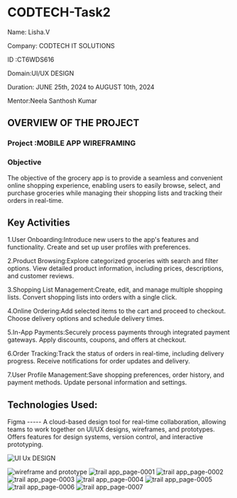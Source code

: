 # CODTECH-Task2
Name: Lisha.V

Company: CODTECH IT SOLUTIONS

ID :CT6WDS616

Domain:UI/UX DESIGN

Duration: JUNE 25th, 2024 to AUGUST 10th, 2024

Mentor:Neela Santhosh Kumar

## OVERVIEW OF THE PROJECT

### Project :MOBILE APP WIREFRAMING

### Objective
The objective of the grocery app is to provide a seamless and convenient online shopping experience, enabling users to easily browse, select, and purchase groceries while managing their shopping lists and tracking their orders in real-time.

## Key Activities
1.User Onboarding:Introduce new users to the app's features and functionality.
Create and set up user profiles with preferences.

2.Product Browsing:Explore categorized groceries with search and filter options.
View detailed product information, including prices, descriptions, and customer reviews.

3.Shopping List Management:Create, edit, and manage multiple shopping lists.
Convert shopping lists into orders with a single click.

4.Online Ordering:Add selected items to the cart and proceed to checkout.
Choose delivery options and schedule delivery times.

5.In-App Payments:Securely process payments through integrated payment gateways.
Apply discounts, coupons, and offers at checkout.

6.Order Tracking:Track the status of orders in real-time, including delivery progress.
Receive notifications for order updates and delivery.

7.User Profile Management:Save shopping preferences, order history, and payment methods.
Update personal information and settings.

## Technologies Used:
Figma ----- A cloud-based design tool for real-time collaboration, allowing teams to work together on UI/UX designs, wireframes, and prototypes.
Offers features for design systems, version control, and interactive prototyping.

![UI Ux DESIGN](https://github.com/user-attachments/assets/02467692-cf10-4e35-889f-3c00506ff006)

![wireframe and prototype](https://github.com/user-attachments/assets/907b7e3d-f2d8-4345-b28a-7b90c267437f)
![trail app_page-0001](https://github.com/user-attachments/assets/d09967f1-211a-452a-a1d3-ac41baa49ec7)
![trail app_page-0002](https://github.com/user-attachments/assets/7e2ead1c-66a1-45ee-ad79-41fd9997f233)
![trail app_page-0003](https://github.com/user-attachments/assets/3b622287-ef3f-4baa-936c-05a4e7303903)
![trail app_page-0004](https://github.com/user-attachments/assets/ea954aa9-2981-441d-b1bf-911bf3d82217)
![trail app_page-0005](https://github.com/user-attachments/assets/418a1dad-baf1-4f78-a9cb-08d857351b3e)
![trail app_page-0006](https://github.com/user-attachments/assets/9990bfde-8f92-41f8-876a-eea09b4c18f9)
![trail app_page-0007](https://github.com/user-attachments/assets/6be9d208-3401-4efc-822a-191e5e6ad07d)


